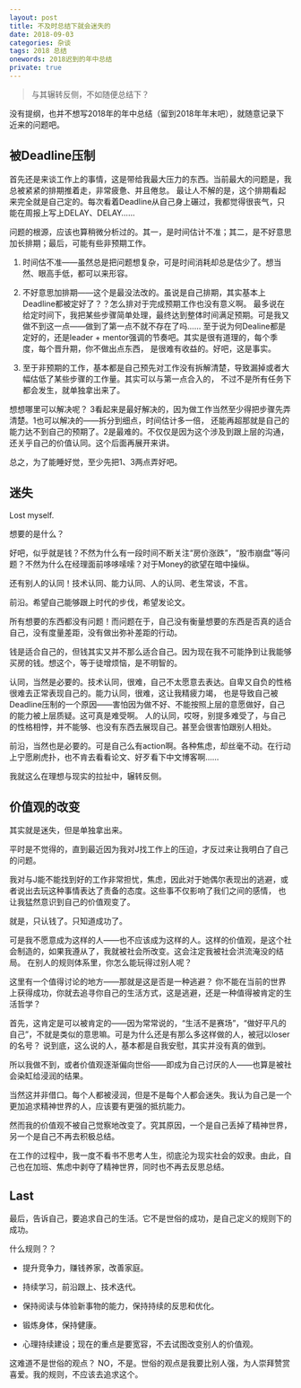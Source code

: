 ```yaml
---
layout: post
title: 不及时总结下就会迷失的
date: 2018-09-03
categories: 杂谈 
tags: 2018 总结
onewords: 2018迟到的年中总结
private: true
---
```

> 与其辗转反侧，不如随便总结下？

没有提纲，也并不想写2018年的年中总结（留到2018年年末吧），就随意记录下近来的问题吧。

## 被Deadline压制

首先还是来谈工作上的事情，这是带给我最大压力的东西。当前最大的问题是，我总被紧紧的排期推着走，非常疲惫、并且倦怠。
最让人不解的是，这个排期看起来完全就是自己定的。每次看着Deadline从自己身上碾过，我都觉得很丧气，只能在周报上写上DELAY、DELAY……

问题的根源，应该也算稍微分析过的。其一，是时间估计不准；其二，是不好意思加长排期；最后，可能有些非预期工作。

1. 时间估不准——虽然总是把问题想复杂，可是时间消耗却总是估少了。想当然、眼高手低，都可以来形容。

2. 不好意思加排期——这个是最没法改的。虽说是自己排期，其实基本上Deadline都被定好了？？怎么排对于完成预期工作也没有意义啊。
最多说在给定时间下，我把某些步骤简单处理，最终达到整体时间满足预期。可是我又做不到这一点——做到了第一点不就不存在了吗……
至于说为何Dealine都是定好的，还是leader + mentor强调的节奏吧。其实是很有道理的，每个季度，每个晋升期，你不做出点东西，
是很难有收益的。好吧，这是事实。

3. 至于非预期的工作，基本都是自己预先对工作没有拆解清楚，导致漏掉或者大幅估低了某些步骤的工作量。其实可以与第一点合入的，
不过不是所有任务下都会发生，就单独拿出来了。

想想哪里可以解决呢？ 3看起来是最好解决的，因为做工作当然至少得把步骤先弄清楚。1也可以解决的——拆分到细点，时间估计多一倍，
还能再超那就是自己的能力达不到自己的预期了。2是最难的。不仅仅是因为这个涉及到跟上层的沟通，还关乎自己的价值认同。这个后面再展开来讲。

总之，为了能睡好觉，至少先把1、3两点弄好吧。

## 迷失

Lost myself.

想要的是什么？

好吧，似乎就是钱？不然为什么有一段时间不断关注“房价涨跌”，“股市崩盘”等问题？不然为什么在经理面前哆哆嗦嗦？对于Money的欲望在暗中操纵。

还有别人的认同！技术认同、能力认同、人的认同、老生常谈，不言。

前沿。希望自己能够跟上时代的步伐，希望发论文。

所有想要的东西都没有问题！而问题在于，自己没有衡量想要的东西是否真的适合自己，没有度量差距，没有做出弥补差距的行动。

钱是适合自己的，但钱其实又并不那么适合自己。因为现在我不可能挣到让我能够买房的钱。想这个，等于徒增烦恼，是不明智的。

认同，当然是必要的。技术认同，很难，自己不太愿意去表达。自卑又自负的性格很难去正常表现自己的。能力认同，很难，这让我精疲力竭，
也是导致自己被Deadline压制的一个原因——害怕因为做不好、不能按照上层的意愿做好，自己的能力被上层质疑。这可真是难受啊。
人的认同，哎呀，别提多难受了，与自己的性格相悖，并不能够、也没有东西去展现自己。甚至会很害怕跟别人相处。

前沿，当然也是必要的。可是自己么有action啊。各种焦虑，却丝毫不动。在行动上宁愿刷虎扑，也不肯去看看论文、好歹看下中文博客啊……

我就这么在理想与现实的拉扯中，辗转反侧。


## 价值观的改变

其实就是迷失，但是单独拿出来。

平时是不觉得的，直到最近因为我对J找工作上的压迫，才反过来让我明白了自己的问题。

我对与J能不能找到好的工作非常担忧，焦虑，因此对于她偶尔表现出的逃避，或者说出去玩这种事情表达了责备的态度。这些事不仅影响了我们之间的感情，
也让我猛然意识到自己的价值观变了。

就是，只认钱了。只知道成功了。

可是我不愿意成为这样的人——也不应该成为这样的人。这样的价值观，是这个社会制造的，如果我遵从了，我就被社会所改变。这会注定我被社会洪流淹没的结局。
在别人的规则体系里，你怎么能玩得过别人呢？

这里有一个值得讨论的地方——那就是这是否是一种逃避？ 你不能在当前的世界上获得成功，你就去追寻你自己的生活方式，这是逃避，还是一种值得被肯定的生活哲学？

首先，这肯定是可以被肯定的——因为常常说的，“生活不是赛场”，“做好平凡的自己”，不就是类似的意思嘛。可是为什么还是有那么多这样做的人，被冠以loser的名号？
说到底，这么说的人，基本都是自我安慰，其实并没有真的做到。

所以我做不到，或者价值观逐渐偏向世俗——即成为自己讨厌的人——也算是被社会染缸给浸润的结果。

当然这并非借口。每个人都被浸润，但是不是每个人都会迷失。我认为自己是一个更加追求精神世界的人，应该要有更强的抵抗能力。

然而我的价值观不被自己觉察地改变了。究其原因，一个是自己丢掉了精神世界，另一个是自己不再去积极总结。

在工作的过程中，我一度不看书不思考人生，彻底沦为现实社会的奴隶。由此，自己也在加班、焦虑中剥夺了精神世界，同时也不再去反思总结。

## Last

最后，告诉自己，要追求自己的生活。它不是世俗的成功，是自己定义的规则下的成功。

什么规则？？

- 提升竞争力，赚钱养家，改善家庭。

- 持续学习，前沿跟上、技术迭代。

- 保持阅读与体验新事物的能力，保持持续的反思和优化。

- 锻炼身体，保持健康。

- 心理持续建设；现在的重点是要宽容，不去试图改变别人的价值观。

这难道不是世俗的观点？ NO，不是。世俗的观点是我要比别人强，为人崇拜赞赏喜爱。我的规则，不应该去追求这个。

